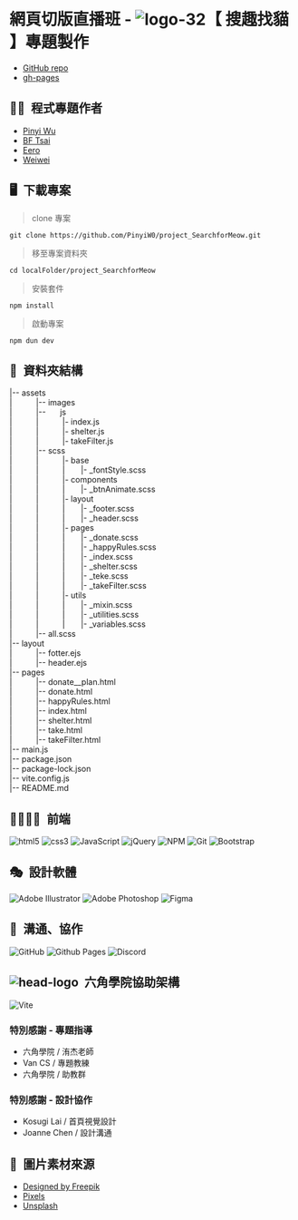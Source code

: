# 網頁切版直播班 - ![logo-32](https://github.com/PinyiW0/project_SearchforMeow/assets/135148269/6d229cf2-29c5-4903-98e8-4ffb25e6a236)【 搜趣找貓 】專題製作

* [GitHub repo](https://github.com/PinyiW0/project_SearchforMeow)
* [gh-pages](https://pinyiw0.github.io/project_SearchforMeow/)

## 🕺💃&ensp;程式專題作者
  - [Pinyi Wu](https://github.com/PinyiW0)
  - [BF Tsai](https://github.com/bftsai)
  - [Eero](https://github.com/sksak75312)
  - [Weiwei](https://github.com/cieliscute)
    
## 🖥&ensp;下載專案
>clone 專案
```
git clone https://github.com/PinyiW0/project_SearchforMeow.git
```
>移至專案資料夾
```
cd localFolder/project_SearchforMeow
```
>安裝套件
```
npm install
```
>啟動專案
```
npm dun dev
```

## 📂&ensp;資料夾結構
|-- assets  
|&emsp;&emsp;&emsp;|-- images  
|&emsp;&emsp;&emsp;|-- &emsp;&ensp;js  
|&emsp;&emsp;&emsp;|&emsp;&emsp;&emsp;|- index.js   
|&emsp;&emsp;&emsp;|&emsp;&emsp;&emsp;|- shelter.js   
|&emsp;&emsp;&emsp;|&emsp;&emsp;&emsp;|- takeFilter.js    
|&emsp;&emsp;&emsp;|-- scss  
|&emsp;&emsp;&emsp;|&emsp;&emsp;&emsp;|- base  
|&emsp;&emsp;&emsp;|&emsp;&emsp;&emsp;|&emsp;&emsp;|- _fontStyle.scss  
|&emsp;&emsp;&emsp;|&emsp;&emsp;&emsp;|- components  
|&emsp;&emsp;&emsp;|&emsp;&emsp;&emsp;|&emsp;&emsp;|- _btnAnimate.scss  
|&emsp;&emsp;&emsp;|&emsp;&emsp;&emsp;|- layout  
|&emsp;&emsp;&emsp;|&emsp;&emsp;&emsp;|&emsp;&emsp;|- _footer.scss  
|&emsp;&emsp;&emsp;|&emsp;&emsp;&emsp;|&emsp;&emsp;|- _header.scss  
|&emsp;&emsp;&emsp;|&emsp;&emsp;&emsp;|- pages  
|&emsp;&emsp;&emsp;|&emsp;&emsp;&emsp;|&emsp;&emsp;|- _donate.scss  
|&emsp;&emsp;&emsp;|&emsp;&emsp;&emsp;|&emsp;&emsp;|- _happyRules.scss  
|&emsp;&emsp;&emsp;|&emsp;&emsp;&emsp;|&emsp;&emsp;|- _index.scss  
|&emsp;&emsp;&emsp;|&emsp;&emsp;&emsp;|&emsp;&emsp;|- _shelter.scss  
|&emsp;&emsp;&emsp;|&emsp;&emsp;&emsp;|&emsp;&emsp;|- _teke.scss  
|&emsp;&emsp;&emsp;|&emsp;&emsp;&emsp;|&emsp;&emsp;|- _takeFilter.scss  
|&emsp;&emsp;&emsp;|&emsp;&emsp;&emsp;|- utils  
|&emsp;&emsp;&emsp;|&emsp;&emsp;&emsp;|&emsp;&emsp;|- _mixin.scss  
|&emsp;&emsp;&emsp;|&emsp;&emsp;&emsp;|&emsp;&emsp;|- _utilities.scss  
|&emsp;&emsp;&emsp;|&emsp;&emsp;&emsp;|&emsp;&emsp;|- _variables.scss  
|&emsp;&emsp;&emsp;|-- all.scss  
|-- layout  
|&emsp;&emsp;&emsp;|-- fotter.ejs  
|&emsp;&emsp;&emsp;|-- header.ejs  
|-- pages  
|&emsp;&emsp;&emsp;|-- donate__plan.html  
|&emsp;&emsp;&emsp;|-- donate.html  
|&emsp;&emsp;&emsp;|-- happyRules.html  
|&emsp;&emsp;&emsp;|-- index.html  
|&emsp;&emsp;&emsp;|-- shelter.html  
|&emsp;&emsp;&emsp;|-- take.html  
|&emsp;&emsp;&emsp;|--  takeFilter.html  
|-- main.js  
|-- package.json  
|-- package-lock.json  
|-- vite.config.js  
|-- README.md  

##  🧑‍💻👩‍💻&ensp;前端
![html5](https://camo.githubusercontent.com/49fbb99f92674cc6825349b154b65aaf4064aec465d61e8e1f9fb99da3d922a1/68747470733a2f2f696d672e736869656c64732e696f2f62616467652f68746d6c352d2532334533344632362e7376673f7374796c653d666f722d7468652d6261646765266c6f676f3d68746d6c35266c6f676f436f6c6f723d7768697465)
![css3](https://camo.githubusercontent.com/e6b67b27998fca3bccf4c0ee479fc8f9de09d91f389cccfbe6cb1e29c10cfbd7/68747470733a2f2f696d672e736869656c64732e696f2f62616467652f637373332d2532333135373242362e7376673f7374796c653d666f722d7468652d6261646765266c6f676f3d63737333266c6f676f436f6c6f723d7768697465)
![JavaScript](https://img.shields.io/badge/javascript-%23323330.svg?style=for-the-badge&logo=javascript&logoColor=%23F7DF1E)
![jQuery](https://img.shields.io/badge/jquery-%230769AD.svg?style=for-the-badge&logo=jquery&logoColor=white)
![NPM](https://img.shields.io/badge/NPM-%23CB3837.svg?style=for-the-badge&logo=npm&logoColor=white)
![Git](https://img.shields.io/badge/git-%23F05033.svg?style=for-the-badge&logo=git&logoColor=white)
![Bootstrap](https://img.shields.io/badge/bootstrap-%238511FA.svg?style=for-the-badge&logo=bootstrap&logoColor=white)

##  🎭&ensp;設計軟體
![Adobe Illustrator](https://img.shields.io/badge/adobe%20illustrator-%23310000?style=for-the-badge&logo=adobeillustrator)
![Adobe Photoshop](https://img.shields.io/badge/adobe%20photoshop-%23001D34?style=for-the-badge&logo=adobephotoshop)
![Figma](https://img.shields.io/badge/figma-%23F24E1E?style=for-the-badge&logo=figma&logoColor=white)

##  🤝&ensp;溝通、協作
![GitHub](https://img.shields.io/badge/github-%23121011.svg?style=for-the-badge&logo=github&logoColor=white)
![Github Pages](https://img.shields.io/badge/github%20pages-121013?style=for-the-badge&logo=github&logoColor=white)
![Discord](https://img.shields.io/badge/Discord-%235865F2.svg?style=for-the-badge&logo=discord&logoColor=white)

##  ![head-logo](https://github.com/PinyiW0/project_SearchforMeow/assets/135148269/d4a301f0-bf77-45a5-86d2-29456e9e019c)&ensp;六角學院協助架構  
![Vite](https://img.shields.io/badge/vite-%23646CFF.svg?style=for-the-badge&logo=vite&logoColor=white)

### 特別感謝 - 專題指導
  - 六角學院 / 洧杰老師
  - Van CS / 專題教練
  - 六角學院 / 助教群
    
### 特別感謝 - 設計協作
  - Kosugi Lai / 首頁視覺設計
  - Joanne Chen / 設計溝通

## 🌄&ensp;圖片素材來源
- [Designed by Freepik](www.freepik.com)
- [Pixels](https://www.pexels.com/zh-tw/)
- [Unsplash](https://unsplash.com/)
